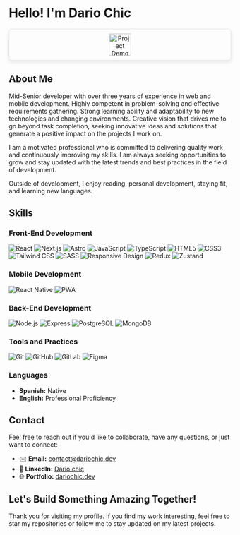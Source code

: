 
# Hello! I'm Dario Chic 

<div align="center" style="border: 1px solid #e1e4e8; border-radius: 8px; padding: 10px; box-shadow: 0 4px 8px rgba(0, 0, 0, 0.1);">
  <img src="https://camo.githubusercontent.com/d552948e7884c41fde2d32b9221d79f0df2076c7d824aaab954ca93f53d95884/68747470733a2f2f6d656469612e67697068792e636f6d2f6d656469612f6876524a434c467a6361737252346961377a2f67697068792e676966" alt="Project Demo" width="50" />
</div>

## About Me 

Mid-Senior developer with over three years of experience in web and mobile development. Highly competent in problem-solving and effective requirements gathering. Strong learning ability and adaptability to new technologies and changing environments. Creative vision that drives me to go beyond task completion, seeking innovative ideas and solutions that generate a positive impact on the projects I work on.  
  
I am a motivated professional who is committed to delivering quality work and continuously improving my skills. I am always seeking opportunities to grow and stay updated with the latest trends and best practices in the field of development.  
  
Outside of development, I enjoy reading, personal development, staying fit, and learning new languages.


## Skills

### Front-End Development
![React](https://img.shields.io/badge/React-61DAFB?style=for-the-badge&logo=react&logoColor=white)
![Next.js](https://img.shields.io/badge/Next.js-000000?style=for-the-badge&logo=next.js&logoColor=white)
![Astro](https://img.shields.io/badge/Astro-FF5D01?style=for-the-badge&logo=astro&logoColor=white)
![JavaScript](https://img.shields.io/badge/JavaScript-F7DF1E?style=for-the-badge&logo=javascript&logoColor=black)
![TypeScript](https://img.shields.io/badge/TypeScript-3178C6?style=for-the-badge&logo=typescript&logoColor=white)
![HTML5](https://img.shields.io/badge/HTML5-E34F26?style=for-the-badge&logo=html5&logoColor=white)
![CSS3](https://img.shields.io/badge/CSS3-1572B6?style=for-the-badge&logo=css3&logoColor=white)
![Tailwind CSS](https://img.shields.io/badge/Tailwind_CSS-06B6D4?style=for-the-badge&logo=tailwind-css&logoColor=white)
![SASS](https://img.shields.io/badge/SASS-CC6699?style=for-the-badge&logo=sass&logoColor=white)
![Responsive Design](https://img.shields.io/badge/Responsive_Design-3DDC84?style=for-the-badge&logo=responsive-design&logoColor=white)
![Redux](https://img.shields.io/badge/Redux-764ABC?style=for-the-badge&logo=redux&logoColor=white)
![Zustand](https://img.shields.io/badge/Zustand-000000?style=for-the-badge&logo=zustand&logoColor=white)

### Mobile Development
![React Native](https://img.shields.io/badge/React_Native-61DAFB?style=for-the-badge&logo=react&logoColor=white)
![PWA](https://img.shields.io/badge/PWA-5A0FC8?style=for-the-badge&logo=pwa&logoColor=white)

### Back-End Development
![Node.js](https://img.shields.io/badge/Node.js-339933?style=for-the-badge&logo=node.js&logoColor=white)
![Express](https://img.shields.io/badge/Express-000000?style=for-the-badge&logo=express&logoColor=white)
![PostgreSQL](https://img.shields.io/badge/PostgreSQL-4169E1?style=for-the-badge&logo=postgresql&logoColor=white)
![MongoDB](https://img.shields.io/badge/MongoDB-47A248?style=for-the-badge&logo=mongodb&logoColor=white)

### Tools and Practices
![Git](https://img.shields.io/badge/Git-F05032?style=for-the-badge&logo=git&logoColor=white)
![GitHub](https://img.shields.io/badge/GitHub-181717?style=for-the-badge&logo=github&logoColor=white)
![GitLab](https://img.shields.io/badge/GitLab-FCA121?style=for-the-badge&logo=gitlab&logoColor=white)
![Figma](https://img.shields.io/badge/Figma-F24E1E?style=for-the-badge&logo=figma&logoColor=white)

### Languages
- **Spanish:** Native
- **English:** Professional Proficiency


<!--
## Featured Projects

Here are some of the projects I've worked on:

### 1. [Project Name](https://github.com/your-username/repo-name)
A brief description of the project. What problem does it solve? What technologies did you use?

### 2. [Project Name](https://github.com/your-username/repo-name)
A brief description of the project. What problem does it solve? What technologies did you use?

### 3. [Project Name](https://github.com/your-username/repo-name)
A brief description of the project. What problem does it solve? What technologies did you use?
-->

<!--
## GitHub Stats

![Stats](https://github-readme-stats.vercel.app/api?username=your-username&show_icons=true&theme=radical)

![Top Languages](https://github-readme-stats.vercel.app/api/top-langs/?username=your-username&layout=compact&theme=radical)
-->

## Contact

Feel free to reach out if you'd like to collaborate, have any questions, or just want to connect:

- ✉️ **Email:** [contact@dariochic.dev](mailto:contact@dariochic.dev)
- 💼 **LinkedIn:** [Dario chic](https://www.linkedin.com/in/dariochic/)
- 🌐 **Portfolio:** [dariochic.dev](https://dariochic.dev)



## Let's Build Something Amazing Together!

Thank you for visiting my profile. If you find my work interesting, feel free to star my repositories or follow me to stay updated on my latest projects.
